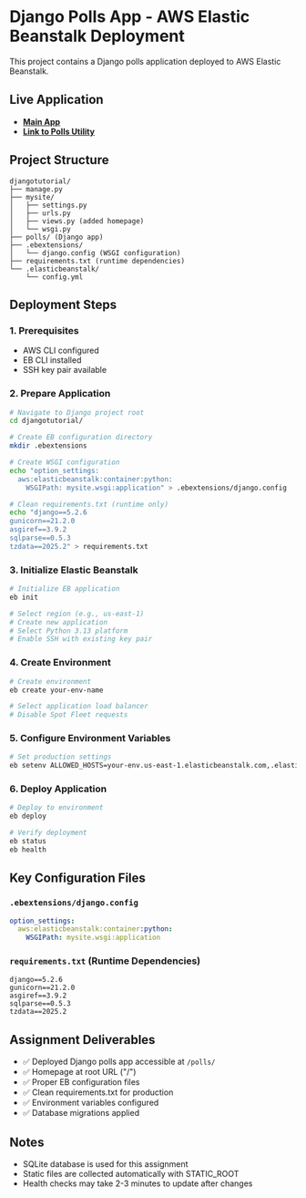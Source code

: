 # Django Polls App - AWS Elastic Beanstalk Deployment

This project contains a Django polls application deployed to AWS Elastic Beanstalk.

## Live Application
- [**Main App**](http://djangotutorial-env.us-east-1.elasticbeanstalk.com) 
- [**Link to Polls Utility**](http://djangotutorial-env.us-east-1.elasticbeanstalk.com/polls/)

## Project Structure
```
djangotutorial/
├── manage.py
├── mysite/
│   ├── settings.py
│   ├── urls.py
│   ├── views.py (added homepage)
│   └── wsgi.py
├── polls/ (Django app)
├── .ebextensions/
│   └── django.config (WSGI configuration)
├── requirements.txt (runtime dependencies)
└── .elasticbeanstalk/
    └── config.yml
```

## Deployment Steps

### 1. Prerequisites
- AWS CLI configured
- EB CLI installed
- SSH key pair available

### 2. Prepare Application
```bash
# Navigate to Django project root
cd djangotutorial/

# Create EB configuration directory
mkdir .ebextensions

# Create WSGI configuration
echo "option_settings:
  aws:elasticbeanstalk:container:python:
    WSGIPath: mysite.wsgi:application" > .ebextensions/django.config

# Clean requirements.txt (runtime only)
echo "django==5.2.6
gunicorn==21.2.0
asgiref==3.9.2
sqlparse==0.5.3
tzdata==2025.2" > requirements.txt
```

### 3. Initialize Elastic Beanstalk
```bash
# Initialize EB application
eb init

# Select region (e.g., us-east-1)
# Create new application
# Select Python 3.13 platform
# Enable SSH with existing key pair
```

### 4. Create Environment
```bash
# Create environment
eb create your-env-name

# Select application load balancer
# Disable Spot Fleet requests
```

### 5. Configure Environment Variables
```bash
# Set production settings
eb setenv ALLOWED_HOSTS=your-env.us-east-1.elasticbeanstalk.com,.elasticbeanstalk.com DEBUG=False SECRET_KEY=your-secret-key
```

### 6. Deploy Application
```bash
# Deploy to environment
eb deploy

# Verify deployment
eb status
eb health
```

## Key Configuration Files

### `.ebextensions/django.config`
```yaml
option_settings:
  aws:elasticbeanstalk:container:python:
    WSGIPath: mysite.wsgi:application
```

### `requirements.txt` (Runtime Dependencies)
```
django==5.2.6
gunicorn==21.2.0
asgiref==3.9.2
sqlparse==0.5.3
tzdata==2025.2
```

## Assignment Deliverables
- ✅ Deployed Django polls app accessible at `/polls/`
- ✅ Homepage at root URL ("/")
- ✅ Proper EB configuration files
- ✅ Clean requirements.txt for production
- ✅ Environment variables configured
- ✅ Database migrations applied

## Notes
- SQLite database is used for this assignment
- Static files are collected automatically with STATIC_ROOT
- Health checks may take 2-3 minutes to update after changes
